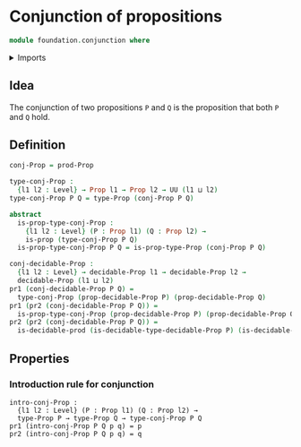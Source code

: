 # Conjunction of propositions

```agda
module foundation.conjunction where
```

<details><summary>Imports</summary>

```agda
open import foundation.decidable-types
open import foundation.dependent-pair-types
open import foundation.propositions
open import foundation.universe-levels

open import foundation-core.decidable-propositions
```

</details>

## Idea

The conjunction of two propositions `P` and `Q` is the proposition that both `P`
and `Q` hold.

## Definition

```agda
conj-Prop = prod-Prop

type-conj-Prop :
  {l1 l2 : Level} → Prop l1 → Prop l2 → UU (l1 ⊔ l2)
type-conj-Prop P Q = type-Prop (conj-Prop P Q)

abstract
  is-prop-type-conj-Prop :
    {l1 l2 : Level} (P : Prop l1) (Q : Prop l2) →
    is-prop (type-conj-Prop P Q)
  is-prop-type-conj-Prop P Q = is-prop-type-Prop (conj-Prop P Q)

conj-decidable-Prop :
  {l1 l2 : Level} → decidable-Prop l1 → decidable-Prop l2 →
  decidable-Prop (l1 ⊔ l2)
pr1 (conj-decidable-Prop P Q) =
  type-conj-Prop (prop-decidable-Prop P) (prop-decidable-Prop Q)
pr1 (pr2 (conj-decidable-Prop P Q)) =
  is-prop-type-conj-Prop (prop-decidable-Prop P) (prop-decidable-Prop Q)
pr2 (pr2 (conj-decidable-Prop P Q)) =
  is-decidable-prod (is-decidable-type-decidable-Prop P) (is-decidable-type-decidable-Prop Q)
```

## Properties

### Introduction rule for conjunction

```
intro-conj-Prop :
  {l1 l2 : Level} (P : Prop l1) (Q : Prop l2) →
  type-Prop P → type-Prop Q → type-conj-Prop P Q
pr1 (intro-conj-Prop P Q p q) = p
pr2 (intro-conj-Prop P Q p q) = q
```
